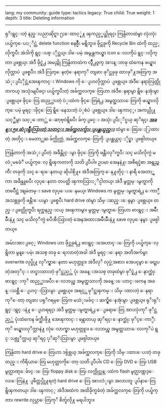 

---

lang: my
community: guide
type: tactics
legacy: True
child: True
weight: 1
depth: 3
title: Deleting information

---

ရုိးရွင္းတဲ့ နည္းပညာဆိုင္ရာ ႐ႈေထာင့္နဲ႔ ၾကည့္မယ္ဆိုရင္၊ ကြန္ပ်ဴတာထဲမွာ လုံးလုံး ပယ္ဖ်က္ေပးႏုိင္တဲ့ delete function စနစ္မ်ိဳး မရွိဘူး။ ဖိုင္တခုကို Recycle Bin ထဲကို ထည့္လိုက္ၿပီး အဲဒါကို ရွင္းပစ္ႏိုင္တယ္၊ ဒါေပမဲ့ အမွန္တကယ္မွာ icon ေလးကိုပဲ ရွင္းလိုက္တာျဖစ္တယ္၊ အဲဒီ ဖိုင္ရဲ႕ အမည္ကို ကြန္ပ်ဴတာထဲက လွ်ိဳ႕၀ွက္ အၫႊန္းတခု ထဲကေန ဖယ္ရွားလိုက္တာပဲ ျဖစ္ၿပီး၊ အဲဒီ လြတ္ေနတဲ့ေနရာကုိ တျခား ဖုိင္တခုခု ထားဖုိ႔အတြက္ အသံုးျပဳႏိုင္တဲ့အေၾကာင္း Windows ကို ေျပာလိုက္တာပဲ ျဖစ္တယ္။ အဲဒီေနရာလြတ္ကို တကယ္ အသုံးမျပဳခင္၊ ပယ္ဖ်က္ၿပီးတဲ့ အခ်က္အလက္ေတြဟာ အဲဒီေနရာမွာ ရွိေနအုံးမွာ ျဖစ္တယ္။ ဖိုင္ေတြ ထည့္ထားတဲ့ ပံုးထဲက ဖိုင္ေတြရဲ႕ အမွတ္အသားေတြကို ဖယ္ရွားလိုက္ေပမဲ့ မူရင္းဖိုင္ေတြ ရွိေနေသးတဲ့ ပံုစံပဲ ျဖစ္တယ္။ ဒါေၾကာင့္၊ အကယ္လို႔ သင့္ဆီမွာ သင့္ေတာ္တဲ့ ေဆာ့ဗ္ဝဲရွိၿပီး ခ်က္ျခင္း အသုံးျပဳႏုိင္မယ္ ဆုိရင္၊ [***အခန္း ၅။ ဆံုးရွဳံးသြားတဲ့ သတင္း အခ်က္အလက္မ်ား ျပန္ဆယ္နည္း***](/my/chapter-5) ထဲမွာ ေဆြးေႏြးထားတဲ့ အတိုင္း မေတာ္တဆ ဖ်က္လိုက္တဲ့ အခ်က္အလက္ေတြကို ျပန္ဆယ္တင္ႏိုင္မွာ ျဖစ္ပါတယ္။

ကြန္ပ်ဴတာကို အသံုးျပဳတဲ့ အခ်ိန္တိုင္းမွာ ဖိုင္ေတြကို ဖန္တီးလုိက္ၿပီး သင္ မသိလိုက္ပဲ မလံုမၿခံဳ ပယ္ဖ်က္ေလ့ ရွိၾကတာကို သတိျပဳပါ။ ဥပမာ အေနနဲ႔၊ အစီရင္ခံစာ အရွည္ႀကီး တခုကို သင္ ေရးေနတယ္ ဆိုပါစို႔။ အဲဒီအတြက္ ေန႔တိုင္း နာရီ အေတာ္ၾကာ အခ်ိန္ယူၿပီး လုပ္ေနတာ တပတ္ထိ ၾကာသြားႏုိင္ပါတယ္၊ အဲဒီ မွတ္တမ္းမွတ္ရာကို တၿပိဳင္ထဲ အျမဲတမ္း save လုပ္ေပးေနမယ္၊ Windows က မွတ္တမ္းမွတ္ရာရဲ႕ ေကာ္ပီ အသစ္တခုကို ဖန္တီးေပးမွာ ျဖစ္ၿပီး hard drive ထဲမွာ သိမ္းဆည္းေနမွာ ျဖစ္တယ္။ တည္းျဖတ္လိုက္ၿပီး ရက္အနည္းငယ္ အၾကာမွာ၊ မွတ္တမ္းမွတ္ရာေတြဟာ ဗားရွင္း အမ်ဳိးမ်ဳိးနဲ႔ သင္ မသိလုိက္ပဲ ၿပီးစီးသြားတဲ့ အေနအထားအမ်ဳိးမ်ဳိးနဲ႔ save လုပ္ေနမွာ ျဖစ္ပါတယ္။

အမ်ားအားျဖင့္ Windows ဟာ ဖိုင္တခုရဲ႕ ဗားရွင္းအေဟာင္းေတြကို ပယ္ဖ်က္ေလ့ရွိတာ မွန္ေပမဲ့၊ အသစ္ တခု ေရးလာတဲ့အခါ အဲဒီ မူရင္းေနရာ အတိအက်မွာ overwrite လုပ္ဖို႔ လုိက္ရွာေနတာ မဟုတ္ဘူး။ အဲဒီလုိ လုပ္မဲ့အစား၊ အေပၚမွာ ေဖၚျပတဲ့အတုိင္း တင္စားထားတဲ့ ဖုိင္ထည့္တဲ့ ပုံး အခန္းအသစ္ တခုထဲမွာ ဖုိင္ရဲ႕ ေနာက္ဆုံး ဗားရွင္းကုိ ထည့္ထားၿပီး၊ ေလဘယ္လ္ အမွတ္အသားကို အခန္းေဟာင္းကေန အခန္းသစ္ဆီ ေျပာင္းသြားမွာ ျဖစ္တယ္။ အရင္္က ဖုိင္အၾကမ္း သိမ္းထားတဲ့ ေနရာကုိေတာ့ တျခား ပရုိဂရမ္ေတြက မသံုးမခ်င္း ဆက္ရွိေနအုံးမွာ ျဖစ္တယ္။ ရုိးရုိးရွင္းရွင္းနဲ႔ ေျပာရရင္၊ အဲဒီ မွတ္တမ္းမွတ္ရာရဲ႕ ေျခရာေတြ အားလုံးကုိ ဖုိင္ထည့္တဲ့ ပုံးထဲကေန ဖ်က္ဆီးဖို႔ အေၾကာင္း ဖန္လာတယ္ ဆုိရင္၊ ေနာက္ဆုံး ဖုိင္ေကာ္ပီးကုိ ဖယ္ရွားလုိက္တာနဲ႔ လုံေလာက္မွာ မဟုတ္ဘူး။  ေလဘယ္လ္ အမွတ္အသားေလးကုိပဲ ရွင္းပစ္လုိက္တယ္ ဆုိရင္ ပုိဆုိးသြားမွာ ျဖစ္ပါတယ္။

ကြန္ပ်ဴတာ hard drive ေတြဟာ ဒစ္ဂ်စ္တယ္ အခ်က္အလက္ေတြကို သိမ္းထားေပးတဲ့ တခုတည္း ကိရိယာေတြ မဟုတ္တာကိုေတာ့ သတိျပဳပါ။ CD ေတြ၊ DVD ေတြ၊ USB မွတ္ဉာဏ္ေခ်ာင္းေတြ၊ floppy disk ေတြ၊ လက္ကိုင္ဖုန္းထဲက flash မွတ္ဉာဏ္ကဒ္ေလးေတြနဲ႔ ျဖဳတ္တပ္လို႔ရတဲ့ hard drive ေတြ အားလံုးမွာ အလားတူ ျပႆနာေတြ ရွိၾကတယ္၊ ဒါေၾကာင့္ အဲဒီအထဲက အထိခိုက္မခံတဲ့ အခ်က္အလက္ေတြကို ပယ္ဖ်က္တာ၊ rewrite လုပ္တာေတြကုိ စိတ္ခ်လို႔ မရပါဘူး။


